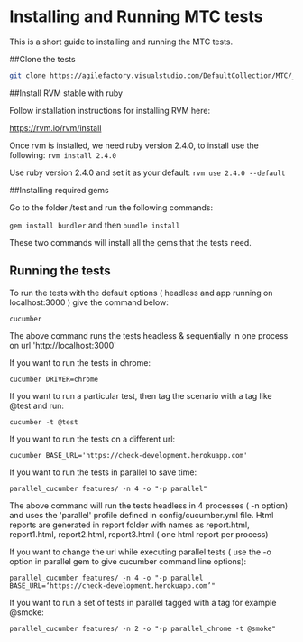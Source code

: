 Installing and Running MTC tests
================================

This is a short guide to installing and running the MTC tests.  

##Clone the tests

```bash
git clone https://agilefactory.visualstudio.com/DefaultCollection/MTC/_git/app
```

##Install RVM stable with ruby

Follow installation instructions for installing RVM here:

https://rvm.io/rvm/install
 
Once rvm is installed, we need ruby version 2.4.0, to install use the following:
 `rvm install 2.4.0`
 
Use ruby version 2.4.0 and set it as your default:
 `rvm use 2.4.0 --default`

##Installing required gems

Go to the folder /test and run the following commands:

`gem install bundler` and then `bundle install`

These two commands will install all the gems that the tests need.

## Running the tests

To run the tests with the default options ( headless and app running on localhost:3000 ) give the command below:

`cucumber`
 
 The above command runs the tests headless & sequentially in one process on url 'http://localhost:3000'

If you want to run the tests in chrome:

`cucumber DRIVER=chrome`

If you want to run a particular test, then tag the scenario with a tag like @test and run:

`cucumber -t @test`

If you want to run the tests on a different url:

`cucumber BASE_URL='https://check-development.herokuapp.com'`


If you want to run the tests in parallel to save time:
 
 `parallel_cucumber features/ -n 4 -o "-p parallel" `
 
 The above command will run the tests headless in 4 processes ( -n option) and uses the 'parallel' profile defined in config/cucumber.yml file.
 Html reports are generated in report folder with names as report.html, report1.html, report2.html, report3.html ( one html report per process)
 
If you want to change the url while executing parallel tests ( use the -o option in parallel gem to give cucumber command line options):
 
 `parallel_cucumber features/ -n 4 -o "-p parallel BASE_URL=‘https://check-development.herokuapp.com’"`
 
If you want to run a set of tests in parallel tagged with a tag for example @smoke:
 
 `parallel_cucumber features/ -n 2 -o "-p parallel_chrome -t @smoke"`
